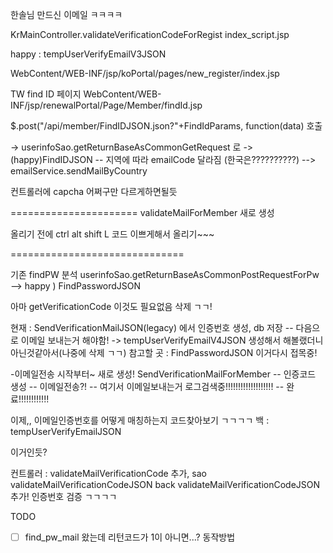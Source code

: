 한솔님 만드신 이메일 ㅋㅋㅋㅋ

KrMainController.validateVerificationCodeForRegist
index_script.jsp

happy : tempUserVerifyEmailV3JSON

WebContent/WEB-INF/jsp/koPortal/pages/new_register/index.jsp

TW find ID 페이지
WebContent/WEB-INF/jsp/renewalPortal/Page/Member/findId.jsp

$.post("/api/member/FindIDJSON.json?"+FindIdParams, function(data) 호출

-> userinfoSao.getReturnBaseAsCommonGetRequest 로 
-> (happy)FindIDJSON
-- 지역에 따라 emailCode 달라짐 (한국은??????????)
--> emailService.sendMailByCountry

컨트롤러에 capcha 어쩌구만 다르게하면될듯



======================
validateMailForMember 새로 생성


올리기 전에 ctrl alt shift L 코드 이쁘게해서 올리기~~~

==============================

기존 findPW 분석
userinfoSao.getReturnBaseAsCommonPostRequestForPw
--> happy ) FindPasswordJSON

아마 getVerificationCode 이것도 필요없음 삭제 ㄱㄱ!

현재 : SendVerificationMailJSON(legacy) 에서 인증번호 생성, db 저장
-- 다음으로 이메일 보내는거 해야함! -> tempUserVerifyEmailV4JSON 생성해서 해볼랬더니 아닌것같아서(나중에 삭제 ㄱㄱ)
참고할 곳 : FindPasswordJSON 이거다시 접목중!

-이메일전송 시작부터~ 새로 생성!
SendVerificationMailForMember
-- 인증코드 생성
-- 이메일전송?!
-- 여기서 이메일보내는거 로그검색중!!!!!!!!!!!!!!!!!!!
-- 완료!!!!!!!!!!!!


이제,, 이메일인증번호를 어떻게 매칭하는지 코드찾아보기 ㄱㄱㄱㄱ
백 : tempUserVerifyEmailJSON

이거인듯?

컨트롤러 : validateMailVerificationCode 추가,
sao validateMailVerificationCodeJSON
back validateMailVerificationCodeJSON 추가! 인증번호 검증 ㄱㄱㄱㄱ


TODO
- [ ] find_pw_mail 왔는데 리턴코드가 1이 아니면...? 동작방법